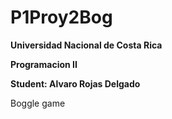 # P1Proy2Bog
**Universidad Nacional de Costa Rica**

**Programacion II**

**Student: Alvaro Rojas Delgado**

Boggle game
